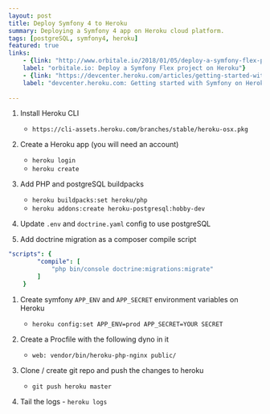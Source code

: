 ```yaml
---
layout: post
title: Deploy Symfony 4 to Heroku
summary: Deploying a Symfony 4 app on Heroku cloud platform.
tags: [postgreSQL, symfony4, heroku]
featured: true
links:
    - {link: "http://www.orbitale.io/2018/01/05/deploy-a-symfony-flex-project-on-heroku.html", 
    label: "orbitale.io: Deploy a Symfony Flex project on Heroku"}
    - {link: "https://devcenter.heroku.com/articles/getting-started-with-symfony", 
    label: "devcenter.heroku.com: Getting started with Symfony on Heroku"}
    
---
```


1. Install Heroku CLI
    - `https://cli-assets.heroku.com/branches/stable/heroku-osx.pkg`

1. Create a Heroku app (you will need an account)
    - `heroku login` 
    - `heroku create` 

1. Add PHP and postgreSQL buildpacks 
    - `heroku buildpacks:set heroku/php`
    - `heroku addons:create heroku-postgresql:hobby-dev`
    
1. Update `.env` and `doctrine.yaml` config to use postgreSQL    

1. Add doctrine migration as a composer compile script
```yaml
"scripts": {
        "compile": [
            "php bin/console doctrine:migrations:migrate"
        ]
    }
```    
    
1. Create symfony `APP_ENV` and `APP_SECRET` environment variables on Heroku  
    - `heroku config:set APP_ENV=prod APP_SECRET=YOUR SECRET`

1. Create a Procfile with the following dyno in it
    - `web: vendor/bin/heroku-php-nginx public/`

1. Clone / create git repo and push the changes to heroku
    - `git push heroku master`

1. Tail the logs - `heroku logs`